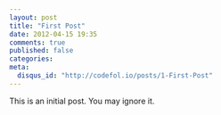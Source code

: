 ```yaml
---
layout: post
title: "First Post"
date: 2012-04-15 19:35
comments: true
published: false
categories: 
meta:
  disqus_id: "http://codefol.io/posts/1-First-Post"
---
```

This is an initial post.  You may ignore it.
